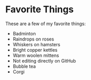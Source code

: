 # Favorite Things

These are a few of my favorite things:

- Badminton
- Raindrops on roses
- Whiskers on hamsters
- Bright copper kettles
- Warm woolen mittens
- Not editing directly on GitHub
- Bubble tea
- Corgi
